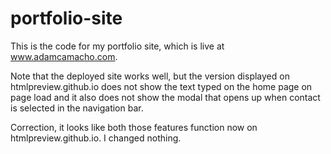 # portfolio-site

This is the code for my portfolio site, which is live at www.adamcamacho.com.

Note that the deployed site works well, but the version displayed on htmlpreview.github.io does not show the text typed on the home page on page load and it also does not show the modal that opens up when contact is selected in the navigation bar.

Correction, it looks like both those features function now on htmlpreview.github.io.  I changed nothing.